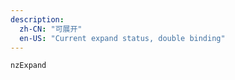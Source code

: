 ```yaml
---
description:
  zh-CN: "可展开"
  en-US: "Current expand status, double binding"
---
```


```html
nzExpand
```
